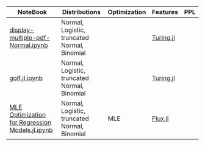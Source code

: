 
|  NoteBook | Distributions | Optimization | Features | PPL |
|-|-|-|-|-|
| [display-multiple-pdf-Normal.ipynb](display-multiple-pdf-Normal.ipynb) | Normal, Logistic, truncated Normal, Binomial | | [Turing.jl](https://turinglang.org/)  |
| [golf.jl.ipynb](golf.jl.ipynb) | Normal, Logistic, truncated Normal, Binomial | | [Turing.jl](https://turinglang.org/)  |
| [MLE Optimization for Regression Models.jl.ipynb](MLE%20Optimization%20for%20Regression%20Models.jl.ipynb) | Normal, Logistic, truncated Normal, Binomial | MLE | [Flux.jl](https://fluxml.ai/Flux.jl/) |


